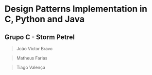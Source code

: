 # Design Patterns Implementation in C, Python and Java
## Grupo C - Storm Petrel

> João Victor Bravo

> Matheus Farias

> Tiago Valença

